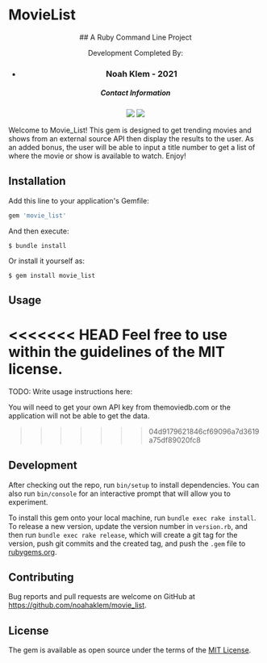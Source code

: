 # MovieList
<div align='center'>
    ## A Ruby Command Line Project
    <p>Development Completed By:</p>
    <ul>
        <li><h3>Noah Klem - 2021</h3></li>
    </ul>
    <h5>Contact Information</h5>
    <p>
        <a><img src="https://img.shields.io/badge/linkedin-%230077B5.svg?&style=for-the-badge&logo=linkedin&logoColor=white"></a>
        <a><img src="https://img.shields.io/badge/gmail-%23D14836.svg?&style=for-the-badge&logo=gmail&logoColor=white"></a>
    </p>
</div>
Welcome to Movie_List! This gem is designed to get trending movies and shows from an external source API then display the results to the user. As an added bonus, the user will be able to input a title number to get a list of where the movie or show is available to watch. Enjoy!



## Installation

Add this line to your application's Gemfile:

```ruby
gem 'movie_list'
```

And then execute:

    $ bundle install

Or install it yourself as:

    $ gem install movie_list

## Usage

<<<<<<< HEAD
Feel free to use within the guidelines of the MIT license.
=======

TODO: Write usage instructions here:

You will need to get your own API key from themoviedb.com or the application will not be able to get the data.
>>>>>>> 04d9179621846cf69096a7d3619a75df89020fc8

## Development

After checking out the repo, run `bin/setup` to install dependencies. You can also run `bin/console` for an interactive prompt that will allow you to experiment.

To install this gem onto your local machine, run `bundle exec rake install`. To release a new version, update the version number in `version.rb`, and then run `bundle exec rake release`, which will create a git tag for the version, push git commits and the created tag, and push the `.gem` file to [rubygems.org](https://rubygems.org).

## Contributing

Bug reports and pull requests are welcome on GitHub at https://github.com/noahaklem/movie_list.

## License

The gem is available as open source under the terms of the [MIT License](https://opensource.org/licenses/MIT).
